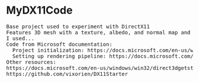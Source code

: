 # MyDX11Code
<pre>
Base project used to experiment with DirectX11
Features 3D mesh with a texture, albedo, and normal map and lighting
I used...
Code from Microsoft documentation:
  Project initialization: https://docs.microsoft.com/en-us/windows/win32/direct3dgetstarted/work-with-dxgi
  Setting up rendering pipeline: https://docs.microsoft.com/en-us/windows/win32/direct3dgetstarted/understand-the-directx-11-2-graphics-pipeline
Other resources:
https://docs.microsoft.com/en-us/windows/win32/direct3dgetstarted/complete-code-sample-for-using-a-corewindow-with-directx
https://github.com/vixorien/DX11Starter
</pre>
